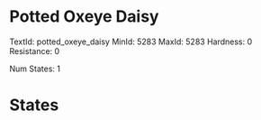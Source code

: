 # Potted Oxeye Daisy
TextId: potted_oxeye_daisy
MinId: 5283
MaxId: 5283
Hardness: 0
Resistance: 0

Num States: 1
# States
```

```